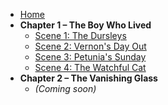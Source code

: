 * [Home](README.md)
* **Chapter 1 – The Boy Who Lived**
  * [Scene 1: The Dursleys](scenes/scene-1.md)
  * [Scene 2: Vernon's Day Out](scenes/scene-2.md)
  * [Scene 3: Petunia's Sunday](scenes/scene-3.md)
  * [Scene 4: The Watchful Cat](scenes/scene-4.md)
* **Chapter 2 – The Vanishing Glass**
  * *(Coming soon)*